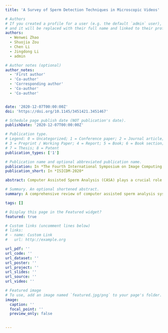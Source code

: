 ```yaml
---
title: 'A Survey of Sperm Detection Techniques in Microscopic Videos'

# Authors
# If you created a profile for a user (e.g. the default `admin` user), write the username (folder name) here
# and it will be replaced with their full name and linked to their profile.
authors:
  - Wenwei Zhao
  - Shuojia Zou
  - Chen Li
  - Jingdong Li
  - admin

# Author notes (optional)
author_notes:
  - 'First author'
  - 'Co-author'
  - 'Corresponding author'
  - 'Co-author'
  - 'Co-author'


date: '2020-12-07T00:00:00Z'
doi: 'https://doi.org/10.1145/3451421.3451467'

# Schedule page publish date (NOT publication's date).
publishDate: '2020-12-07T00:00:00Z'

# Publication type.
# Legend: 0 = Uncategorized; 1 = Conference paper; 2 = Journal article;
# 3 = Preprint / Working Paper; 4 = Report; 5 = Book; 6 = Book section;
# 7 = Thesis; 8 = Patent
publication_types: ['1']

# Publication name and optional abbreviated publication name.
publication: In *The Fourth International Symposium on Image Computing and Digital Medicine*
publication_short: In *ISICDM-2020*

abstract: Computer Assisted Sperm Analysis (CASA) plays a crucial role in the diagnosis and treatment of male reproductive health. In recent years, with the development of computer industry, more and more effective algorithms and techniques have been applied in this field to help CASA obtain more objective and quantitative analysis results rapidly. As target detection is an important part in image processing which is the basic technique of CASA and also includes pre-processing, feature extraction and tracking, this survey comprehensively analyses studies focus on target detection in CASA since 1988.

# Summary. An optional shortened abstract.
summary: A comprehensive review of computer assisted sperm analysis system.

tags: []

# Display this page in the Featured widget?
featured: true

# Custom links (uncomment lines below)
# links:
# - name: Custom Link
#   url: http://example.org

url_pdf: ''
url_code: ''
url_dataset: ''
url_poster: ''
url_project: ''
url_slides: ''
url_source: ''
url_video: ''

# Featured image
# To use, add an image named `featured.jpg/png` to your page's folder.
image:
  caption: ''
  focal_point: ''
  preview_only: false

  
---
```


